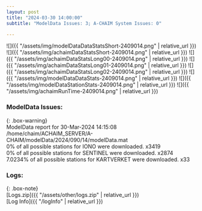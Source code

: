 ```yaml
---
layout: post
title: "2024-03-30 14:00:00"
subtitle: "ModelData Issues: 3; A-CHAIM System Issues: 0"

---
```


![]({{ "/assets/img/modelDataDataStatsShort-2409014.png" | relative_url }})
![]({{ "/assets/img/achaimDataStatsShort-2409014.png" | relative_url }})
![]({{ "/assets/img/achaimDataStatsLong00-2409014.png" | relative_url }})
![]({{ "/assets/img/achaimDataStatsLong01-2409014.png" | relative_url }})
![]({{ "/assets/img/achaimDataStatsLong02-2409014.png" | relative_url }})
![]({{ "/assets/img/modelDataDataStats-2409014.png" | relative_url }})
![]({{ "/assets/img/modelDataStationStats-2409014.png" | relative_url }})
![]({{ "/assets/img/achaimRunTime-2409014.png" | relative_url }})


### ModelData Issues:  
  
{: .box-warning}  
 ModelData report for 30-Mar-2024 14:15:08   
 /home/chaim/ACHAIM_SERVER/A-CHAIM/modelData/2024/090/14/modelData.mat   
 0% of all possible stations for IONO were downloaded. x3419   
 0% of all possible stations for SENTINEL were downloaded. x2874   
 7.0234% of all possible stations for KARTVERKET were downloaded. x33   
  


### Logs:  
  
{: .box-note}  
[Logs.zip]({{ "/assets/other/logs.zip" | relative_url }})  
[Log Info]({{ "/logInfo" | relative_url }})  
